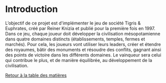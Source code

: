 # Introduction

L’objectif de ce projet est d'implémenter le jeu de société Tigris & Euphrates, créé par Reiner Knizia et publié pour la première fois en 1997. Dans ce jeu, chaque joueur doit développer la civilisation mésopotamienne dans quatre domaines distincts (établissements, temples, fermes et marchés). Pour cela, les joueurs vont utiliser leurs leaders, créer et étendre des royaumes, bâtir des monuments et résoudre des conflits, gagnant ainsi des points de victoire dans les différents domaines. Le vainqueur sera celui qui contribue le plus, et de manière équilibrée, au développement de la civilisation.  

[Retour à la table des matières](../Rapport.md)